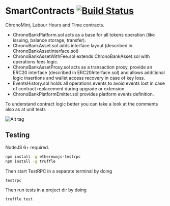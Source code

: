 # SmartContracts [![Build Status](https://travis-ci.org/ChronoBank/SmartContracts.svg?branch=master)](https://travis-ci.org/ChronoBank/SmartContracts)
ChronoMint, Labour Hours and Time contracts.

- ChronoBankPlatform.sol acts as a base for all tokens operation (like issuing, balance storage, transfer).
- ChronoBankAsset.sol adds interface layout (described in ChronoBankAssetInterface.sol) 
- ChronoBankAssetWithFee.sol extends ChronoBankAsset.sol with operations fees logic.
- ChronoBankAssetProxy.sol acts as a transaction proxy, provide an ERC20 interface (described in ERC20Interface.sol) and allows additional logic insertions and wallet access recovery in case of key loss.
- EventsHistory.sol holds all operations events to avoid events lost in case of contract replacement during upgrade or extension.
- ChronoBankPlatformEmitter.sol provides platform events definition.

To understand contract logic better you can take a look at the comments also as at unit tests

![Alt tag](https://s30.postimg.org/lygb4kdk1/chronobankcontractsdiagram_1024.png "Smart Contracts Diagram")

## Testing
NodeJS 6+ required.
```bash
npm install -g ethereumjs-testrpc
npm install -g truffle
```

Then start TestRPC in a separate terminal by doing
```bash
testrpc
```

Then run tests in a project dir by doing
```bash
truffle test
```
